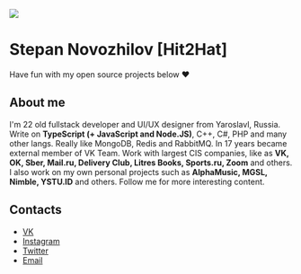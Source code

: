 <img src="https://sun9-43.userapi.com/c854420/v854420286/105b1/nV4jpUcuozQ.jpg"></img>
# Stepan Novozhilov [Hit2Hat]
Have fun with my open source projects below ❤️

## About me
I'm 22 old fullstack developer and UI/UX designer from Yaroslavl, Russia. Write on <b>TypeScript (+ JavaScript and Node.JS)</b>, C++, C#, PHP and many other langs. Really like MongoDB, Redis and RabbitMQ. In 17 years became external member of VK Team. Work with largest CIS companies, like as <b>VK, OK, Sber, Mail.ru, Delivery Club, Litres Books, Sports.ru, Zoom</b> and others. I also work on my own personal projects such as <b>AlphaMusic, MGSL, Nimble, YSTU.ID</b> and others. Follow me for more interesting content.

## Contacts
* [VK](https://vk.com/id182625786)
* [Instagram](https://instagram.com/hit2hat)
* [Twitter](https://twitter.com/hit2hat)
* [Email](mailto:hit2hat@icloud.com)
